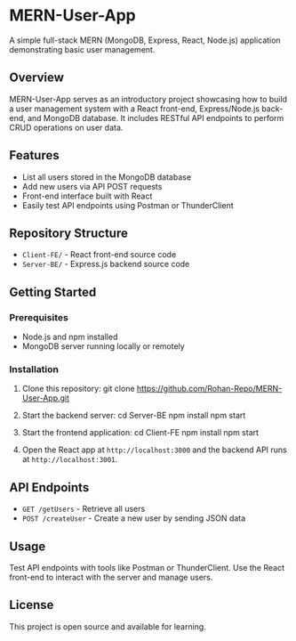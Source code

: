 # MERN-User-App

A simple full-stack MERN (MongoDB, Express, React, Node.js) application demonstrating basic user management.

## Overview

MERN-User-App serves as an introductory project showcasing how to build a user management system with a React front-end, Express/Node.js back-end, and MongoDB database. It includes RESTful API endpoints to perform CRUD operations on user data.

## Features

- List all users stored in the MongoDB database
- Add new users via API POST requests
- Front-end interface built with React
- Easily test API endpoints using Postman or ThunderClient

## Repository Structure

- `Client-FE/` - React front-end source code
- `Server-BE/` - Express.js backend source code

## Getting Started

### Prerequisites

- Node.js and npm installed
- MongoDB server running locally or remotely

### Installation

1. Clone this repository:
git clone https://github.com/Rohan-Repo/MERN-User-App.git

2. Start the backend server:
cd Server-BE
npm install
npm start

3. Start the frontend application:
cd Client-FE
npm install
npm start


4. Open the React app at `http://localhost:3000` and the backend API runs at `http://localhost:3001`.

## API Endpoints

- `GET /getUsers` - Retrieve all users
- `POST /createUser` - Create a new user by sending JSON data

## Usage

Test API endpoints with tools like Postman or ThunderClient. Use the React front-end to interact with the server and manage users.

## License

This project is open source and available for learning.
